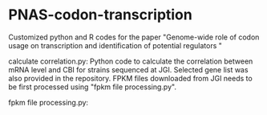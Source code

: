 # PNAS-codon-transcription
Customized python and R codes for the paper "Genome-wide role of codon usage on transcription and identification of potential regulators "

calculate correlation.py: Python code to calculate the correlation between mRNA level and CBI for strains sequenced at JGI. Selected gene list was also provided in the repository. FPKM files downloaded from JGI needs to be first processed using "fpkm file processing.py".

fpkm file processing.py: 
